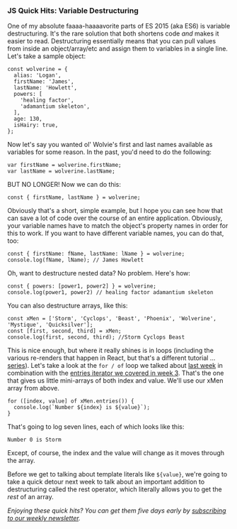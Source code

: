 ### JS Quick Hits: Variable Destructuring

One of my absolute faaaa-haaaavorite parts of ES 2015 (aka ES6) is variable destructuring. It's the rare solution that both shortens code *and* makes it easier to read. Destructuring essentially means that you can pull values from inside an object/array/etc and assign them to variables in a single line. Let's take a sample object:

```
const wolverine = {
  alias: 'Logan',
  firstName: 'James',
  lastName: 'Howlett',
  powers: [
    'healing factor',
    'adamantium skeleton',
  ],
  age: 130,
  isHairy: true,
};
```

Now let's say you wanted ol' Wolvie's first and last names available as variables for some reason. In the past, you'd need to do the following:

```
var firstName = wolverine.firstName;
var lastName = wolverine.lastName;
```

BUT NO LONGER! Now we can do this:

```
const { firstName, lastName } = wolverine;
```

Obviously that's a short, simple example, but I hope you can see how that can save a lot of code over the course of an entire application. Obviously, your variable names have to match the object's property names in order for this to work. If you want to have different variable names, you can do that, too:

```
const { firstName: fName, lastName: lName } = wolverine;
console.log(fName, lName); // James Howlett
```

Oh, want to destructure nested data? No problem. Here's how:

```
const { powers: [power1, power2] } = wolverine;
console.log(power1, power2) // healing factor adamantium skeleton
```

You can also destructure arrays, like this:

```
const xMen = ['Storm', 'Cyclops', 'Beast', 'Phoenix', 'Wolverine', 'Mystique', 'Quicksilver'];
const [first, second, third] = xMen;
console.log(first, second, third); //Storm Cyclops Beast
```

This is nice enough, but where it really shines is in loops (including the various re-renders that happen in React, but that's a different tutorial &hellip; [series](https://closebrace.com/categories/five-minute-react)). Let's take a look at the `for / of` loop we talked about [last week](https://closebrace.com/tutorials/2018-02-14/js-quick-hits-4-for-of-loop) in combination with the [entries iterator we covered in week 3](https://closebrace.com/tutorials/2018-02-07/js-quick-hits-3-array-iterators). That's the one that gives us little mini-arrays of both index and value. We'll use our xMen array from above.

```
for ([index, value] of xMen.entries()) {
  console.log(`Number ${index} is ${value}`);
}
```

That's going to log seven lines, each of which looks like this:

```
Number 0 is Storm
```

Except, of course, the index and the value will change as it moves through the array.

Before we get to talking about template literals like `${value}`, we're going to take a quick detour next week to talk about an important addition to destructuring called the rest operator, which literally allows you to get the *rest* of an array.

*Enjoying these quick hits? You can get them five days early by [subscribing to our weekly newsletter](https://closebrace.com/newsletter/subscribe).*